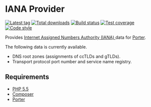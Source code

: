 IANA Provider
=============

[![Latest tag][Version image]][Releases]
[![Total downloads][Downloads image]][Downloads]
[![Build status][Build image]][Build]
[![Test coverage][Coverage image]][Coverage]
[![Code style][Style image]][Style]

Provides [Internet Assigned Numbers Authority (IANA) ](http://iana.org) data for [Porter][Porter].

The following data is currently available.

 - DNS root zones (assignments of ccTLDs and gTLDs).
 - Transport protocol port number and service name registry.

Requirements
------------

 - [PHP 5.5](http://php.net)
 - [Composer](http://getcomposer.org)
 - [Porter][Porter]


  [Porter]: https://github.com/ScriptFUSION/Porter
  [Releases]: https://github.com/Provider/IANA/releases
  [Version image]: https://poser.pugx.org/provider/iana/version "Latest version"
  [Downloads]: https://packagist.org/packages/provider/iana
  [Downloads image]: https://poser.pugx.org/provider/iana/downloads "Total downloads"
  [Build]: https://travis-ci.org/Provider/IANA
  [Build image]: https://img.shields.io/travis/Provider/IANA.svg "Build status"
  [Coverage]: https://coveralls.io/github/Provider/IANA?branch=master
  [Coverage image]: https://coveralls.io/repos/Provider/IANA/badge.svg?branch=master&service=github "Test coverage"
  [Style]: https://styleci.io/repos/49911644
  [Style image]: https://styleci.io/repos/49911644/shield?style=flat "Code style"
